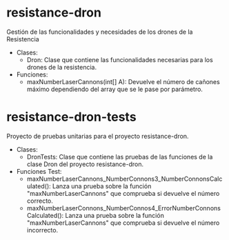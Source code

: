 # resistance-dron
Gestión de las funcionalidades y necesidades de los drones de la Resistencia 

* Clases:
    - Dron: Clase que contiene las funcionalidades necesarias para los drones de la resistencia.
* Funciones:
    - maxNumberLaserCannons(int[] A): Devuelve el número de cañones máximo dependiendo del array que se le pase por parámetro.


# resistance-dron-tests
Proyecto de pruebas unitarias para el proyecto resistance-dron.

* Clases:
    - DronTests: Clase que contiene las pruebas de las funciones de la clase Dron del proyecto resistance-dron.
* Funciones Test:
    - maxNumberLaserCannons_NumberConnons3_NumberConnonsCalculated(): Lanza una prueba sobre la función "maxNumberLaserCannons" que comprueba si devuelve el número correcto.
    - maxNumberLaserConnons_NumberConnos4_ErrorNumberConnonsCalculated(): Lanza una prueba sobre la función "maxNumberLaserCannons" que comprueba si devuelve el número incorrecto.

